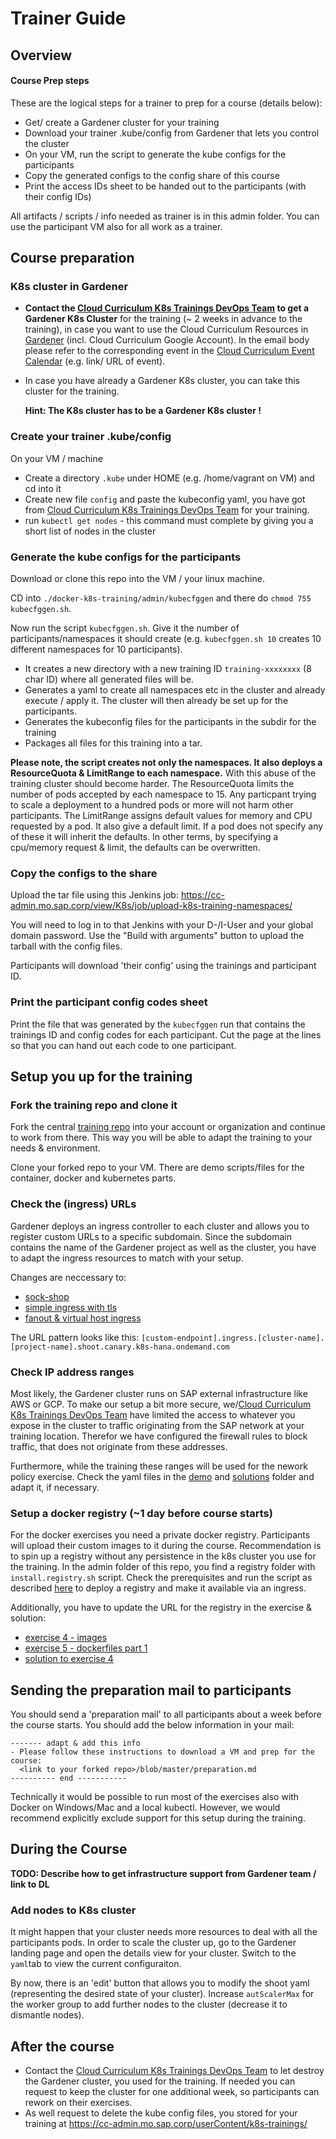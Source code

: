 # Trainer Guide

## Overview

#### Course Prep steps
These are the logical steps for a trainer to prep for a course (details below):
- Get/ create a Gardener cluster for your training
- Download your trainer .kube/config from Gardener that lets you control the cluster
- On your VM, run the script to generate the kube configs for the participants
- Copy the generated configs to the config share of this course
- Print the access IDs sheet to be handed out to the participants (with their config IDs)

All artifacts / scripts / info needed as trainer is in this admin folder.
You can use the participant VM also for all work as a trainer.

## Course preparation

### K8s cluster in Gardener

- **Contact the [Cloud Curriculum K8s Trainings DevOps Team](mailto:DL_5B2CDDFFECB21162D9000010@sap.com?subject=[Docker%20and%20K8s%20fundamentals%20training]%20Request%20for%20trainings%20cluster%20-%20<DateOfYourTraining>) to get a Gardener K8s Cluster** for the training (~ 2 weeks in advance to the training), in case you want to use the Cloud Curriculum Resources in [Gardener](https://github.wdf.sap.corp/pages/kubernetes/gardener/) (incl. Cloud Curriculum Google Account). In the email body please refer to the corresponding event in the [Cloud Curriculum Event Calendar](https://jam4.sapjam.com/groups/zAfXdXPcJGlCUrBScXSWKP/events) (e.g. link/ URL of event).

- In case you have already a Gardener K8s cluster, you can take this cluster for the training.

  **Hint: The K8s cluster has to be a Gardener K8s cluster !**


### Create your trainer .kube/config

On your VM / machine
- Create a directory `.kube` under HOME (e.g. /home/vagrant on VM) and cd into it
- Create new file `config` and paste the kubeconfig yaml, you have got from [Cloud Curriculum K8s Trainings DevOps Team](mailto:DL_5B2CDDFFECB21162D9000010@sap.com?subject=[Docker%20and%20K8s%20fundamentals%20training]%20Request%20for%20trainings%20cluster%20-%20<DateOfYourTraining>) for your training.
- run `kubectl get nodes` - this command must complete by giving you a short list of nodes in the cluster

### Generate the kube configs for the participants

Download or clone this repo into the VM / your linux machine.

CD into `./docker-k8s-training/admin/kubecfggen` and there do `chmod 755 kubecfggen.sh`.

Now run the script `kubecfggen.sh`. Give it the number of participants/namespaces it should create (e.g. `kubecfggen.sh 10` creates 10 different namespaces for 10 participants).
- It creates a new directory with a new training ID `training-xxxxxxxx` (8 char ID) where all generated files will be.
- Generates a yaml to create all namespaces etc in the cluster and already execute / apply it. The cluster will then already be set up for the participants.
- Generates the kubeconfig files for the participants in the subdir for the training
- Packages all files for this training into a tar.

**Please note, the script creates not only the namespaces. It also deploys a ResourceQuota & LimitRange to each namespace.**
With this abuse of the training cluster should become harder. The ResourceQuota limits the number of pods accepted by each namespace to 15. Any particpant trying to scale a deployment to a hundred pods or more will not harm other participants. The LimitRange assigns default values for memory and CPU requested by a pod. It also give a default limit. If a pod does not specify any of these it will inherit the defaults. In other terms, by specifying a cpu/memory request & limit, the defaults can be overwritten.

### Copy the configs to the share

Upload the tar file using this Jenkins job: https://cc-admin.mo.sap.corp/view/K8s/job/upload-k8s-training-namespaces/

You will need to log in to that Jenkins with your D-/I-User and your global domain password. Use the "Build with arguments" button to upload the tarball with the config files.

Participants will download 'their config' using the trainings and participant ID.


### Print the participant config codes sheet

Print the file that was generated by the `kubecfggen` run that contains the trainings ID and config codes for each participant. Cut the page at the lines so that you can hand out each code to one participant.

## Setup you up for the training

### Fork the training repo and clone it
Fork the central [training repo](https://github.wdf.sap.corp/slvi/docker-k8s-training) into your account or organization and continue to work from there. This way you will be able to adapt the training to your needs & environment.

Clone your forked repo to your VM. There are demo scripts/files for the container, docker and kubernetes parts.

### Check the (ingress) URLs
Gardener deploys an ingress controller to each cluster and allows you to register custom URLs to a specific subdomain. Since the subdomain contains the name of the Gardener project as well as the cluster, you have to adapt the ingress resources to match with your setup.

Changes are neccessary to:
* [sock-shop](../kubernetes/demo/00_sock-shop.yaml)
* [simple ingress with tls](../kubernetes/demo/09b_tls_ingress.yaml)
* [fanout & virtual host ingress](../kubernetes/demo/09a_fanout_and_virtual_host_ingress.yaml)

The URL pattern looks like this: `[custom-endpoint].ingress.[cluster-name].[project-name].shoot.canary.k8s-hana.ondemand.com`

### Check IP address ranges
Most likely, the Gardener cluster runs on SAP external infrastructure like AWS or GCP. To make our setup a bit more secure, we/[Cloud Curriculum K8s Trainings DevOps Team](mailto:DL_5B2CDDFFECB21162D9000010@sap.com?subject=[Docker%20and%20K8s%20fundamentals%20training]%20Request%20for%20trainings%20cluster%20-%20<DateOfYourTraining>) have limited the access to whatever you expose in the cluster to traffic originating from the SAP network at your training location. Therefor we have configured the firewall rules to block traffic, that does not originate from these addresses.

Furthermore, while the training these ranges will be used for the nework policy exercise. Check the yaml files in the [demo](../kubernetes/demo/11c_network_policy_ingress.yaml) and [solutions](../kubernetes/solutions/08_network_policy_ingress.yaml) folder and adapt it, if necessary.

### Setup a docker registry (~1 day before course starts)
For the docker exercises you need a private docker registry. Participants will upload their custom images to it during the course. Recommendation is to spin up a registry without any persistence in the k8s cluster you use for the training.
In the admin folder of this repo, you find a registry folder with `install.registry.sh` script. Check the prerequisites and run the script as described [here](./registry/readme.md) to deploy a registry and make it available via an ingress.

Additionally, you have to update the URL for the registry in the exercise & solution:
* [exercise 4 - images](../docker/Exercise%204%20-%20Images.md)
* [exercise 5 - dockerfiles part 1](../docker/Exercise%205%20-%20Dockerfiles%20Part%201.md)
* [solution to exercise 4](../docker/solutions/Solution%20to%20Exercise%204%20-%20Images.md)

## Sending the preparation mail to participants

You should send a 'preparation mail' to all participants about a week before the course starts. You should add the below information in your mail:

```
------- adapt & add this info
- Please follow these instructions to download a VM and prep for the course:
  <link to your forked repo>/blob/master/preparation.md
---------- end -----------
```
Technically it would be possible to run most of the exercises also with Docker on Windows/Mac and a local kubectl. However, we would recommend explicitly exclude support for this setup during the training.

## During the Course

**TODO: Describe how to get infrastructure support from Gardener team / link to DL**

### Add nodes to K8s cluster
It might happen that your cluster needs more resources to deal with all the participants pods. In order to scale the cluster up, go to the Gardener landing page and open the details view for your cluster. Switch to the `yaml`tab to view the current configuraiton.

By now, there is an 'edit' button that allows you to modify the shoot yaml (representing the desired state of your cluster). Increase `autScalerMax` for the worker group to add further nodes to the cluster (decrease it to dismantle nodes).

## After the course

- Contact the [Cloud Curriculum K8s Trainings DevOps Team](mailto:DL_5B2CDDFFECB21162D9000010@sap.com?subject=[Docker%20and%20K8s%20fundamentals%20training]%20Request%20for%20trainings%20cluster%20-%20<DateOfYourTraining>) to let destroy the Gardener cluster, you used for the training. If needed you can request to keep the cluster for one additional week, so participants can rework on their exercises.
- As well request to delete the kube config files, you stored for your training at https://cc-admin.mo.sap.corp/userContent/k8s-trainings/
